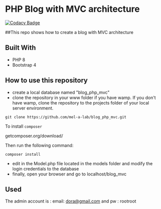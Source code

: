 # PHP Blog with MVC architecture

[![Codacy Badge](https://api.codacy.com/project/badge/Grade/787aaa2fa8c04bf9800c0035c418aac0)](https://app.codacy.com/gh/mel-a-lab/oc_p5_blog_archi_mvc?utm_source=github.com&utm_medium=referral&utm_content=mel-a-lab/oc_p5_blog_archi_mvc&utm_campaign=Badge_Grade_Settings)

##This repo shows how to create a blog with MVC architecture

## Built With

- PHP 8
- Bootstrap 4

## How to use this repository

- create a local database named "blog_php_mvc"
- clone the repository in your www folder if you have wamp. If you don't have wamp, clone the repository to the projects folder of your local server environment.
```text
git clone https://github.com/mel-a-lab/blog_php_mvc.git
```
To install `composer`

getcomposer.org/download/

Then run the following command:

```text
composer install
```
- edit in the Model.php file located in the models folder and modify the login credentials to the database
- finally, open your browser and go to localhost/blog_mvc


## Used

The admin account is : 
email: dora@gmail.com and pw : rootroot
